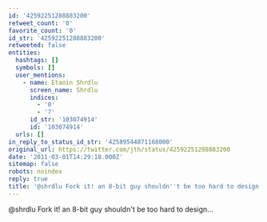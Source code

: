```yaml
---
id: '42592251288883200'
retweet_count: '0'
favorite_count: '0'
id_str: '42592251288883200'
retweeted: false
entities:
  hashtags: []
  symbols: []
  user_mentions:
    - name: Etaoin Shrdlu
      screen_name: Shrdlu
      indices:
        - '0'
        - '7'
      id_str: '103074914'
      id: '103074914'
  urls: []
in_reply_to_status_id_str: '42589544071168000'
original_url: https://twitter.com/jth/status/42592251288883200
date: '2011-03-01T14:29:18.000Z'
sitemap: false
robots: noindex
reply: true
title: '@shrdlu Fork it! an 8-bit guy shouldn''t be too hard to design...'
---
```


@shrdlu Fork it! an 8-bit guy shouldn't be too hard to design...